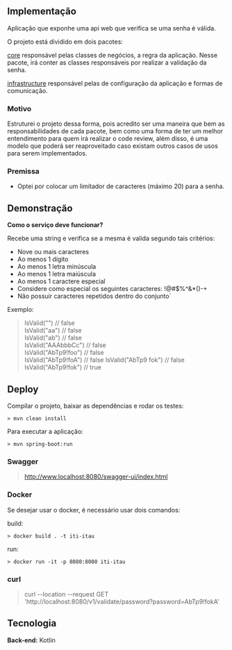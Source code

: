 ## Implementação
Aplicação que exponhe uma api web que verifica se uma senha é válida.

O projeto está dividido em dois pacotes:

[core]() responsável pelas classes de negócios, a regra da aplicação. Nesse pacote, irá conter as classes responsáveis 
por realizar a validação da senha.

[infrastructure]() responsável pelas de configuração da aplicação e formas de comunicação.

### Motivo
Estruturei o projeto dessa forma, pois acredito ser uma maneira que bem as responsabilidades de cada pacote, bem como
uma forma de ter um melhor entendimento para quem irá realizar o code review, além disso, é uma modelo que poderá ser
reaproveitado caso existam outros casos de usos para serem implementados. 

### Premissa
* Optei por colocar um limitador de caracteres (máximo 20) para a senha.

## Demonstração

**Como o serviço deve funcionar?**

Recebe uma string e verifica se a mesma é valida segundo tais critérios:
* Nove ou mais caracteres
* Ao menos 1 dígito
* Ao menos 1 letra minúscula
* Ao menos 1 letra maiúscula
* Ao menos 1 caractere especial
* Considere como especial os seguintes caracteres: !@#$%^&*()-+
* Não possuir caracteres repetidos dentro do conjunto`

Exemplo:

> IsValid("") // false  
IsValid("aa") // false  
IsValid("ab") // false  
IsValid("AAAbbbCc") // false  
IsValid("AbTp9!foo") // false  
IsValid("AbTp9!foA") // false
IsValid("AbTp9 fok") // false
IsValid("AbTp9!fok") // true

## Deploy

Compilar o projeto, baixar as dependências e rodar os testes: 
    
    > mvn clean install

Para executar a aplicação:

    > mvn spring-boot:run

### Swagger

> http://www.localhost:8080/swagger-ui/index.html

### Docker
Se desejar usar o docker, é necessário usar dois comandos: 

build:

    > docker build . -t iti-itau

run:

    > docker run -it -p 8080:8080 iti-itau
### curl
> curl --location --request GET 'http://localhost:8080/v1/validate/password?password=AbTp9!fokA'

## Tecnologia
**Back-end:** Kotlin
